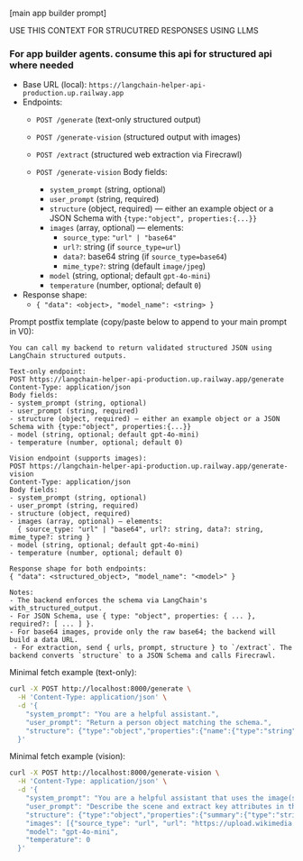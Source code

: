 
[main app builder prompt]

USE THIS CONTEXT FOR STRUCUTRED RESPONSES USING LLMS

### For app builder agents. consume this api for structured api where needed

- Base URL (local): `https://langchain-helper-api-production.up.railway.app`
- Endpoints:
  - `POST /generate` (text-only structured output)
  - `POST /generate-vision` (structured output with images)
  - `POST /extract` (structured web extraction via Firecrawl)
  
  - `POST /generate-vision` Body fields:
    - `system_prompt` (string, optional)
    - `user_prompt` (string, required)
    - `structure` (object, required) — either an example object or a JSON Schema with `{type:"object", properties:{...}}`
    - `images` (array, optional) — elements:
      - `source_type`: `"url" | "base64"`
      - `url?`: string (if `source_type=url`)
      - `data?`: base64 string (if `source_type=base64`)
      - `mime_type?`: string (default `image/jpeg`)
    - `model` (string, optional; default `gpt-4o-mini`)
    - `temperature` (number, optional; default `0`)
- Response shape:
  - `{ "data": <object>, "model_name": <string> }`

Prompt postfix template (copy/paste below to append to your main prompt in V0):

```
You can call my backend to return validated structured JSON using LangChain structured outputs.

Text-only endpoint:
POST https://langchain-helper-api-production.up.railway.app/generate
Content-Type: application/json
Body fields:
- system_prompt (string, optional)
- user_prompt (string, required)
- structure (object, required) — either an example object or a JSON Schema with {type:"object", properties:{...}}
- model (string, optional; default gpt-4o-mini)
- temperature (number, optional; default 0)

Vision endpoint (supports images):
POST https://langchain-helper-api-production.up.railway.app/generate-vision
Content-Type: application/json
Body fields:
- system_prompt (string, optional)
- user_prompt (string, required)
- structure (object, required)
- images (array, optional) — elements:
  { source_type: "url" | "base64", url?: string, data?: string, mime_type?: string }
- model (string, optional; default gpt-4o-mini)
- temperature (number, optional; default 0)

Response shape for both endpoints:
{ "data": <structured_object>, "model_name": "<model>" }

Notes:
- The backend enforces the schema via LangChain's with_structured_output.
- For JSON Schema, use { type: "object", properties: { ... }, required?: [ ... ] }.
- For base64 images, provide only the raw base64; the backend will build a data URL.
 - For extraction, send { urls, prompt, structure } to `/extract`. The backend converts `structure` to a JSON Schema and calls Firecrawl.
```

Minimal fetch example (text-only):

```bash
curl -X POST http://localhost:8000/generate \
  -H 'Content-Type: application/json' \
  -d '{
    "system_prompt": "You are a helpful assistant.",
    "user_prompt": "Return a person object matching the schema.",
    "structure": {"type":"object","properties":{"name":{"type":"string"},"age":{"type":"integer"}},"required":["name","age"]}
  }'
```

Minimal fetch example (vision):

```bash
curl -X POST http://localhost:8000/generate-vision \
  -H 'Content-Type: application/json' \
  -d '{
    "system_prompt": "You are a helpful assistant that uses the image(s) to produce structured outputs.",
    "user_prompt": "Describe the scene and extract key attributes in the requested structure.",
    "structure": {"type":"object","properties":{"summary":{"type":"string"},"objects":{"type":"array","items":{"type":"string"}}},"required":["summary","objects"]},
    "images": [{"source_type": "url", "url": "https://upload.wikimedia.org/wikipedia/commons/thumb/d/dd/Gfp-wisconsin-madison-the-nature-boardwalk.jpg/2560px-Gfp-wisconsin-madison-the-nature-boardwalk.jpg"}],
    "model": "gpt-4o-mini",
    "temperature": 0
  }'
```


